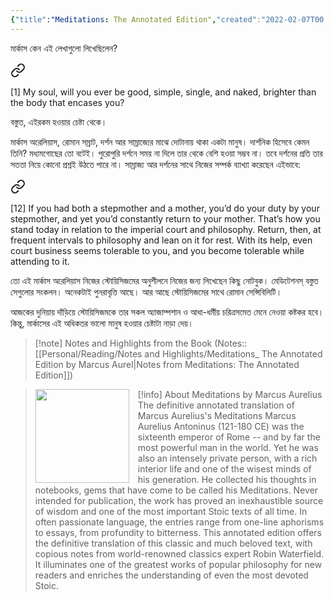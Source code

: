 ```yaml
---
{"title":"Meditations: The Annotated Edition","created":"2022-02-07T00:00:00+06:00","updated":"2023-02-12T21:53:42+06:00","read_at":["2022-02-17T00:00:00+06:00"],"read_count":1,"authors":["Marcus Aurelius","Robin Waterfield"],"isbn10":1541673859,"status":"Read","rating":4,"reviewed":true,"cover":"https://images-na.ssl-images-amazon.com/images/S/compressed.photo.goodreads.com/books/1603744629i/54817586.jpg","dg-metatags":{"og:image":"https://images-na.ssl-images-amazon.com/images/S/compressed.photo.goodreads.com/books/1603744629i/54817586.jpg"},"dg-publish":true,"maturity":true,"tags":["greek","philosophy","roman","stoicism"],"permalink":"/personal/reading/books/read/meditations-the-annotated-edition-by-marcus-aurelius/","metatags":{"og:image":"https://images-na.ssl-images-amazon.com/images/S/compressed.photo.goodreads.com/books/1603744629i/54817586.jpg"},"dgPassFrontmatter":true}
---
```


মার্কাস কেন এই লেখাগুলো লিখেছিলেন?


<div class="transclusion internal-embed is-loaded"><a class="markdown-embed-link" href="/personal/reading/notes-and-highlights/meditations-the-annotated-edition-by-marcus-aurel/#cc0cbc" aria-label="Open link"><svg xmlns="http://www.w3.org/2000/svg" width="24" height="24" viewBox="0 0 24 24" fill="none" stroke="currentColor" stroke-width="2" stroke-linecap="round" stroke-linejoin="round" class="svg-icon lucide-link"><path d="M10 13a5 5 0 0 0 7.54.54l3-3a5 5 0 0 0-7.07-7.07l-1.72 1.71"></path><path d="M14 11a5 5 0 0 0-7.54-.54l-3 3a5 5 0 0 0 7.07 7.07l1.71-1.71"></path></svg></a><div class="markdown-embed">



[1] My soul, will you ever be good, simple, single, and naked, brighter than the body that encases you? 

</div></div>


বস্তুত, এইরকম হওয়ার চেষ্টা থেকে।

মার্কাস অরেলিয়াস, রোমান সম্রাট, দর্শন আর সাম্রাজ্যের মাঝে দোটানায় থাকা একটা মানুষ। দার্শনিক হিসেবে কেমন তিনি? মধ্যমগোছের তো বটেই। পুরোপুরি দর্শনে সময় না দিলে তার থেকে বেশি হওয়া সম্ভব না। তবে দর্শনের প্রতি তার সততা নিয়ে কোনো প্রশ্নই উঠতে পারে না। সাম্রাজ্য আর দর্শনের সাথে নিজের সম্পর্ক ব্যাখ্যা করেছেন এইভাবে:


<div class="transclusion internal-embed is-loaded"><a class="markdown-embed-link" href="/personal/reading/notes-and-highlights/meditations-the-annotated-edition-by-marcus-aurel/#d5567d" aria-label="Open link"><svg xmlns="http://www.w3.org/2000/svg" width="24" height="24" viewBox="0 0 24 24" fill="none" stroke="currentColor" stroke-width="2" stroke-linecap="round" stroke-linejoin="round" class="svg-icon lucide-link"><path d="M10 13a5 5 0 0 0 7.54.54l3-3a5 5 0 0 0-7.07-7.07l-1.72 1.71"></path><path d="M14 11a5 5 0 0 0-7.54-.54l-3 3a5 5 0 0 0 7.07 7.07l1.71-1.71"></path></svg></a><div class="markdown-embed">



[12] If you had both a stepmother and a mother, you’d do your duty by your stepmother, and yet you’d constantly return to your mother. That’s how you stand today in relation to the imperial court and philosophy. Return, then, at frequent intervals to philosophy and lean on it for rest. With its help, even court business seems tolerable to you, and you become tolerable while attending to it. 

</div></div>


তো এই মার্কাস অরেলিয়াস নিজের স্টোয়িসিজমের অনুশীলনে নিজের জন্য লিখেছেন কিছু নোটবুক। মেডিটেশনস্ বস্তুত সেগুলোর সংকলন। অনেকটাই পুনরাবৃত্তি আছে। আর আছে স্টোয়িসিজমের সাথে রোমান সেন্সিবিলিটি।

আজকের দুনিয়ায় দাঁড়িয়ে স্টোয়িসিজমকে তার সকল অ্যাজাম্পশান ও আধা-ধর্মীয় চরিত্রসমেত মেনে নেওয়া কষ্টকর হবে। কিন্তু, মার্কাসের এই অধিকতর ভালো মানুষ হওয়ার চেষ্টাটা নাড়া দেয়।

> [!note] Notes and Highlights from the Book
> (Notes:: [[Personal/Reading/Notes and Highlights/Meditations_ The Annotated Edition by Marcus Aurel\|Notes from Meditations: The Annotated Edition]])

> [!info] About Meditations by Marcus Aurelius
> <img src="http://books.google.com/books/content?id=Zpm_zQEACAAJ&printsec=frontcover&img=1&zoom=1&source=gbs_api" style="float: left; width: 150px; height: auto; margin-right: 1em;" /> The definitive annotated translation of Marcus Aurelius's Meditations Marcus Aurelius Antoninus (121-180 CE) was the sixteenth emperor of Rome -- and by far the most powerful man in the world. Yet he was also an intensely private person, with a rich interior life and one of the wisest minds of his generation. He collected his thoughts in notebooks, gems that have come to be called his Meditations. Never intended for publication, the work has proved an inexhaustible source of wisdom and one of the most important Stoic texts of all time. In often passionate language, the entries range from one-line aphorisms to essays, from profundity to bitterness. This annotated edition offers the definitive translation of this classic and much beloved text, with copious notes from world-renowned classics expert Robin Waterfield. It illuminates one of the greatest works of popular philosophy for new readers and enriches the understanding of even the most devoted Stoic.
